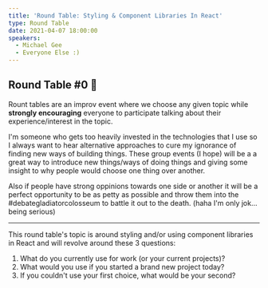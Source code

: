 ```yaml
---
title: 'Round Table: Styling & Component Libraries In React'
type: Round Table
date: 2021-04-07 18:00:00
speakers:
  - Michael Gee
  - Everyone Else :)
---
```


## Round Table #0 🎉

Rount tables are an improv event where we choose any given topic while **strongly encouraging** everyone to participate talking about their experience/interest in the topic.

I'm someone who gets too heavily invested in the technologies that I use so I always want to hear alternative approaches to cure my ignorance of finding new ways of building things. These group events (I hope) will be a a great way to introduce new things/ways of doing things and giving some insight to why people would choose one thing over another.

Also if people have strong oppinions towards one side or another it will be a perfect opportunity to be as petty as possible and throw them into the #debategladiatorcolosseum to battle it out to the death. (haha I'm only jok... being serious)

---

This round table's topic is around styling and/or using component libraries in React and will revolve around these 3 questions:

1. What do you currently use for work (or your current projects)?
2. What would you use if you started a brand new project today?
3. If you couldn't use your first choice, what would be your second?
